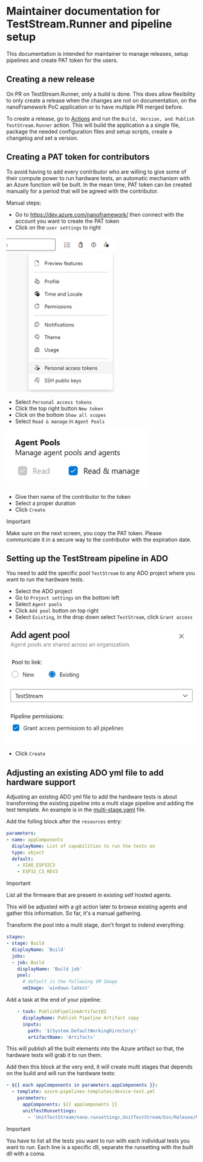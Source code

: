 # Maintainer documentation for TestStream.Runner and pipeline setup

This documentation is intended for maintainer to manage releases, setup pipelines and create PAT token for the users.

## Creating a new release

On PR on TestStream.Runner, only a build is done. This does allow flexibility to only create a release when the changes are not on documentation, on the nanoFramework PoC application or to have multiple PR merged before.

To create a release, go to [Actions](https://github.com/nanoframework/nanoFramework.IoT.TestStream/actions/workflows/build-and-publish.yml) and run the `Build, Version, and Publish TestStream.Runner` action. This will build the application a a single file, package the needed configuration files and setup scripts, create a changelog and set a version.

## Creating a PAT token for contributors

To avoid having to add every contributor who are willing to give some of their compute power to run hardware tests, an automatic mechanism with an Azure function will be built. In the mean time, PAT token can be created manually for a period that will be agreed with the contributor.

Manual steps:

* Go to <https://dev.azure.com/nanoframework/> then connect with the account you want to create the PAT token
* Click on the `user settings` to right

![use settings](./docs/pat-menu.png)

* Select `Personal access tokens`
* Click the top right button `New token`
* Click on the bottom `Show all scopes`
* Select `Read & manage` in `Agent Pools`

![pat selection](./docs/pat-selection.png)

* Give then name of the contributor to the token
* Select a proper duration
* Click `Create`

> [!Important]
> Make sure on the next screen, you copy the PAT token. Please communicate it in a secure way to the contributor with the expiration date.

## Setting up the TestStream pipeline in ADO

You need to add the specific pool `TestStream` to any ADO project where you want to run the hardware tests.

* Select the ADO project
* Go to `Project settings` on the bottom left
* Select `Agent pools`
* Click `Add pool` button on top right
* Select `Existing`, in the drop down select `TestStream`, click `Grant access`

![pipeline setup](./docs/ado-add-teststream.png)

* Click `Create`

## Adjusting an existing ADO yml file to add hardware support

Adjusting an existing ADO yml file to add the hardware tests is about transforming the existing pipeline into a multi stage pipeline and adding the test template. An example is in the [multi-stage.yaml](./multi-stage.yaml) file.

Add the folling block after the `resources` entry:

```yml
parameters:
- name: appComponents
  displayName: List of capabilities to run the tests on
  type: object
  default:
    - XIAO_ESP32C3
    - ESP32_C3_REV3
```

> [!Important]
> List all the firmware that are present in existing self hosted agents.

This will be adjusted with a git action later to browse existing agents and gather this information. So far, it's a manual gathering.

Transform the pool into a multi stage, don't forget to indend everything:

```yml
stages:
- stage: Build
  displayName: 'Build'
  jobs:
  - job: Build
    displayName: 'Build job'
    pool:
      # default is the following VM Image
      vmImage: 'windows-latest'
```

Add a task at the end of your pipeline:

```yml
    - task: PublishPipelineArtifact@1
      displayName: Publish Pipeline Artifact copy
      inputs:
        path: '$(System.DefaultWorkingDirectory)'
        artifactName: 'Artifacts'
```

This will publish all the built elements into the Azure artifact so that, the hardware tests will grab it to run them.

Add then this block at the very end, it will create multi stages that depends on the build and will run the hardware tests:

```yml
- ${{ each appComponents in parameters.appComponents }}:   
  - template: azure-pipelines-templates/device-test.yml
    parameters:
      appComponents: ${{ appComponents }}
      unitTestRunsettings: 
        - 'UnitTestStream/nano.runsettings,UnitTestStream/bin/Release/NFUnitTest.dll'
```

> [!Important]
> You have to list all the tests you want to run with each individual tests you want to run. Each line is a specific dll, separate the runsetting with the built dll with a coma.
